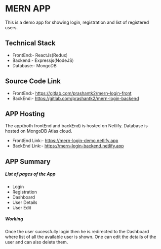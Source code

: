 # MERN APP

This is a demo app for showing login, registration and list of registered users.

## Technical Stack

  - FrontEnd:- ReactJs(Redux)
  - Backend:- Expressjs(NodeJS)
  - Database:- MongoDB

## Source Code Link
    
- FrontEnd:- https://gitlab.com/prashantk2/mern-login-front
- BackEnd:- https://gitlab.com/prashantk2/mern-login-backend

## APP Hosting
The app(both frontEnd and backEnd) is hosted on Netlify. Database is hosted on MongoDB Atlas cloud.

- FrontEnd Link:- https://mern-login-demo.netlify.app
- BackEnd Link:- https://mern-login-backend.netlify.app

## APP Summary
##### List of pages of the App
- Login
- Registration
- Dashboard
- User Details
- User Edit
##### Working
Once the user sucessfully login then he is redirected to the Dashboard where list of all the available user is shown. One can edit the details of the user and can also delete them.